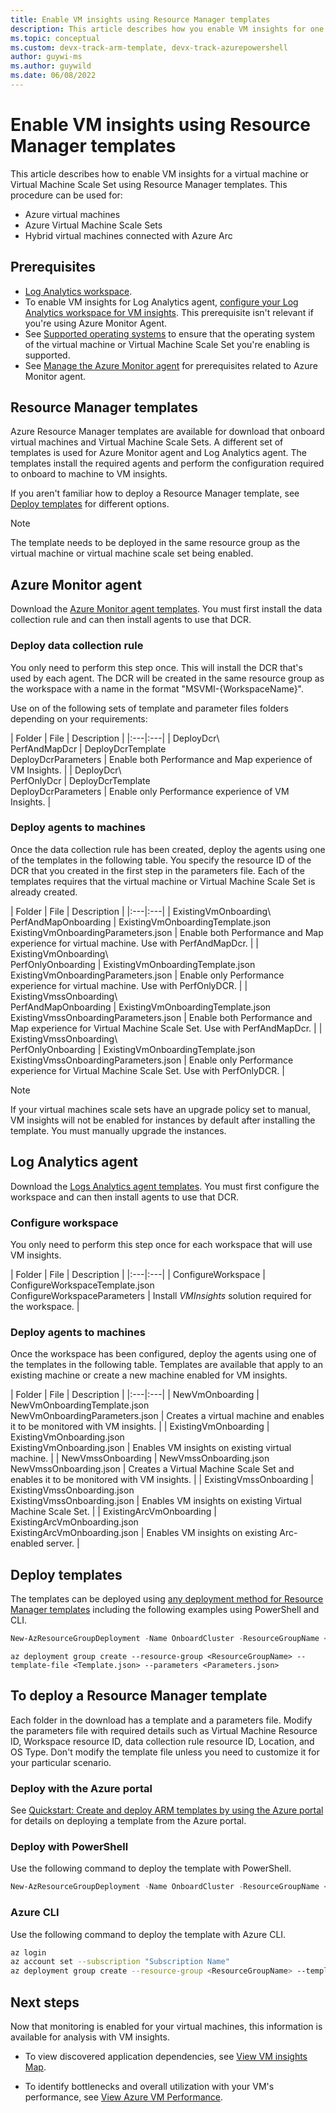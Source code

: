 ```yaml
---
title: Enable VM insights using Resource Manager templates
description: This article describes how you enable VM insights for one or more Azure virtual machines or Virtual Machine Scale Sets by using Azure PowerShell or Azure Resource Manager templates.
ms.topic: conceptual
ms.custom: devx-track-arm-template, devx-track-azurepowershell
author: guywi-ms
ms.author: guywild
ms.date: 06/08/2022
---
```


# Enable VM insights using Resource Manager templates
This article describes how to enable VM insights for a virtual machine or Virtual Machine Scale Set using Resource Manager templates. This procedure can be used for:

- Azure virtual machines
- Azure Virtual Machine Scale Sets
- Hybrid virtual machines connected with Azure Arc

## Prerequisites

- [Log Analytics workspace](./vminsights-configure-workspace.md).
- To enable VM insights for Log Analytics agent, [configure your Log Analytics workspace for VM insights](../vm/vminsights-configure-workspace.md). This prerequisite isn't relevant if you're using Azure Monitor Agent.  
- See [Supported operating systems](./vminsights-enable-overview.md#supported-operating-systems) to ensure that the operating system of the virtual machine or Virtual Machine Scale Set you're enabling is supported. 
- See [Manage the Azure Monitor agent](../agents/azure-monitor-agent-manage.md#prerequisites) for prerequisites related to Azure Monitor agent.

## Resource Manager templates
Azure Resource Manager templates are available for download that onboard virtual machines and Virtual Machine Scale Sets. A different set of templates is used for Azure Monitor agent and Log Analytics agent. The templates install the required agents and perform the configuration required to onboard to machine to VM insights.


If you aren't familiar how to deploy a Resource Manager template, see [Deploy templates](#deploy-templates) for different options.

>[!NOTE]
>The template needs to be deployed in the same resource group as the virtual machine or virtual machine scale set being enabled.

## Azure Monitor agent
Download the [Azure Monitor agent templates](https://github.com/Azure/AzureMonitorForVMs-ArmTemplates/releases/download/vmi_ama_ga/DeployDcr.zip). You must first install the data collection rule and can then install agents to use that DCR. 

###  Deploy data collection rule
You only need to perform this step once. This will install the DCR that's used by each agent. The DCR will be created in the same resource group as the workspace with a name in the format "MSVMI-{WorkspaceName}".

Use on of the following sets of template and parameter files folders depending on your requirements:

| Folder | File | Description |
|:---|:---|
| DeployDcr\\<br>PerfAndMapDcr | DeployDcrTemplate<br>DeployDcrParameters | Enable both Performance and Map experience of VM Insights. |
| DeployDcr\\<br>PerfOnlyDcr | DeployDcrTemplate<br>DeployDcrParameters | Enable only Performance experience of VM Insights. |


### Deploy agents to machines
Once the data collection rule has been created, deploy the agents using one of the templates in the following table. You specify the resource ID of the DCR that you created in the first step in the parameters file. Each of the templates requires that the virtual machine or Virtual Machine Scale Set is already created.

| Folder | File | Description |
|:---|:---|
| ExistingVmOnboarding\\<br>PerfAndMapOnboarding | ExistingVmOnboardingTemplate.json<br>ExistingVmOnboardingParameters.json  | Enable both Performance and Map experience for virtual machine. Use with PerfAndMapDcr. |
| ExistingVmOnboarding\\<br>PerfOnlyOnboarding | ExistingVmOnboardingTemplate.json<br>ExistingVmOnboardingParameters.json  | Enable only Performance experience for virtual machine. Use with PerfOnlyDCR. |
| ExistingVmssOnboarding\\<br>PerfAndMapOnboarding | ExistingVmOnboardingTemplate.json<br>ExistingVmssOnboardingParameters.json  | Enable both Performance and Map experience for Virtual Machine Scale Set. Use with PerfAndMapDcr. |
| ExistingVmssOnboarding\\<br>PerfOnlyOnboarding | ExistingVmOnboardingTemplate.json<br>ExistingVmssOnboardingParameters.json  | Enable only Performance experience for Virtual Machine Scale Set. Use with PerfOnlyDCR. |

> [!NOTE]
> If your virtual machines scale sets have an upgrade policy set to manual, VM insights will not be enabled for instances by default after installing the template. You must manually upgrade the instances.

## Log Analytics agent
Download the [Logs Analytics agent templates](https://aka.ms/VmInsightsARMTemplates). You must first configure the workspace and can then install agents to use that DCR.

### Configure workspace
You only need to perform this step once for each workspace that will use VM insights.


| Folder | File | Description |
|:---|:---|
| ConfigureWorkspace | ConfigureWorkspaceTemplate.json<br>ConfigureWorkspaceParameters | Install *VMInsights* solution required for the workspace. |

### Deploy agents to machines
Once the workspace has been configured, deploy the agents using one of the templates in the following table. Templates are available that apply to an existing machine or create a new machine enabled for VM insights.


| Folder | File | Description |
|:---|:---|
| NewVmOnboarding | NewVmOnboardingTemplate.json<br>NewVmOnboardingParameters.json | Creates a virtual machine and enables it to be monitored with VM insights. |
| ExistingVmOnboarding | ExistingVmOnboarding.json<br>ExistingVmOnboarding.json | Enables VM insights on existing virtual machine. |
| NewVmssOnboarding | NewVmssOnboarding.json<br>NewVmssOnboarding.json | Creates a Virtual Machine Scale Set and enables it to be monitored with VM insights. |
| ExistingVmssOnboarding | ExistingVmssOnboarding.json<br>ExistingVmssOnboarding.json | Enables VM insights on existing Virtual Machine Scale Set. |
| ExistingArcVmOnboarding | ExistingArcVmOnboarding.json<br>ExistingArcVmOnboarding.json | Enables VM insights on existing Arc-enabled server. |


## Deploy templates
The templates can be deployed using [any deployment method for Resource Manager templates](../../azure-resource-manager/templates/deploy-powershell.md) including the following examples using PowerShell and CLI.

```powershell
New-AzResourceGroupDeployment -Name OnboardCluster -ResourceGroupName <ResourceGroupName> -TemplateFile <Template.json> -TemplateParameterFile <Parameters.json>
```


```azurecli
az deployment group create --resource-group <ResourceGroupName> --template-file <Template.json> --parameters <Parameters.json>
```

## To deploy a Resource Manager template
Each folder in the download has a template and a parameters file. Modify the parameters file with required details such as Virtual Machine Resource ID, Workspace resource ID, data collection rule resource ID, Location, and OS Type. Don't modify the template file unless you need to customize it for your particular scenario.

### Deploy with the Azure portal
See  [Quickstart: Create and deploy ARM templates by using the Azure portal](../../azure-resource-manager/resource-manager-quickstart-create-templates-use-the-portal.md) for details on deploying a template from the Azure portal.

### Deploy with PowerShell
Use the following command to deploy the template with PowerShell.

```PowerShell
New-AzResourceGroupDeployment -Name OnboardCluster -ResourceGroupName <ResourceGroupName> -TemplateFile <Template.json> -TemplateParameterFile <Parameters.json>
```

### Azure CLI
Use the following command to deploy the template with Azure CLI.

```sh
az login
az account set --subscription "Subscription Name"
az deployment group create --resource-group <ResourceGroupName> --template-file <Template.json> --parameters <Parameters.json>
```




## Next steps

Now that monitoring is enabled for your virtual machines, this information is available for analysis with VM insights.

- To view discovered application dependencies, see [View VM insights Map](vminsights-maps.md).

- To identify bottlenecks and overall utilization with your VM's performance, see [View Azure VM Performance](vminsights-performance.md).
